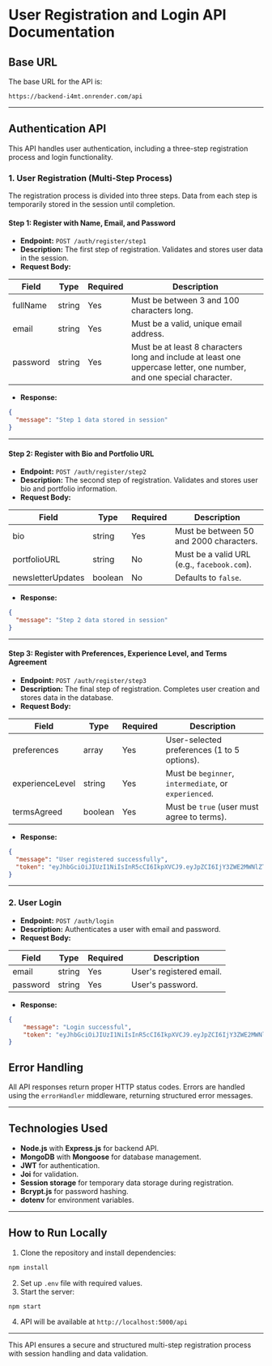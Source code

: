 # User Registration and Login API Documentation

## Base URL
The base URL for the API is:
```
https://backend-i4mt.onrender.com/api
```

---

## Authentication API
This API handles user authentication, including a three-step registration process and login functionality.

### 1. User Registration (Multi-Step Process)
The registration process is divided into three steps. Data from each step is temporarily stored in the session until completion.

#### Step 1: Register with Name, Email, and Password
- **Endpoint:** `POST /auth/register/step1`
- **Description:** The first step of registration. Validates and stores user data in the session.
- **Request Body:**

| Field      | Type   | Required | Description |
|------------|--------|----------|-------------|
| fullName   | string | Yes      | Must be between 3 and 100 characters long. |
| email      | string | Yes      | Must be a valid, unique email address. |
| password   | string | Yes      | Must be at least 8 characters long and include at least one uppercase letter, one number, and one special character. |

- **Response:**
```json
{
  "message": "Step 1 data stored in session"
}
```

---

#### Step 2: Register with Bio and Portfolio URL
- **Endpoint:** `POST /auth/register/step2`
- **Description:** The second step of registration. Validates and stores user bio and portfolio information.
- **Request Body:**

| Field           | Type    | Required | Description |
|----------------|---------|----------|-------------|
| bio           | string  | Yes      | Must be between 50 and 2000 characters. |
| portfolioURL  | string  | No       | Must be a valid URL (e.g., `facebook.com`). |
| newsletterUpdates | boolean | No | Defaults to `false`. |

- **Response:**
```json
{
  "message": "Step 2 data stored in session"
}
```

---

#### Step 3: Register with Preferences, Experience Level, and Terms Agreement
- **Endpoint:** `POST /auth/register/step3`
- **Description:** The final step of registration. Completes user creation and stores data in the database.
- **Request Body:**

| Field            | Type   | Required | Description |
|-----------------|--------|----------|-------------|
| preferences     | array  | Yes      | User-selected preferences (1 to 5 options). |
| experienceLevel | string | Yes      | Must be `beginner`, `intermediate`, or `experienced`. |
| termsAgreed     | boolean | Yes     | Must be `true` (user must agree to terms). |

- **Response:**
```json
{
  "message": "User registered successfully",
  "token": "eyJhbGciOiJIUzI1NiIsInR5cCI6IkpXVCJ9.eyJpZCI6IjY3ZWE2MWNlZTFhOTUxNjUzNmI1OWMyNCIsImVtYWlsIjoid3d3aW4ucGF1ZGRlbEBleGFtcGxlLmNvbSIsImlhdCI6MTc0MzQxMzcyNywiZXhwIjoxNzQzNDE3MzI3fQ._ecr-FsRFHmd2PG19ZWS18xJBsausjeZ8a3D"
}
```

---

### 2. User Login
- **Endpoint:** `POST /auth/login`
- **Description:** Authenticates a user with email and password.
- **Request Body:**

| Field   | Type   | Required | Description |
|---------|--------|----------|-------------|
| email   | string | Yes      | User's registered email. |
| password| string | Yes      | User's password. |

- **Response:**
```json
{
    "message": "Login successful",
    "token": "eyJhbGciOiJIUzI1NiIsInR5cCI6IkpXVCJ9.eyJpZCI6IjY3ZWE2MWNlZTFhOTUxNjUzNmI1OWMyNCIsImVtYWlsIjoid3d3aW4ucGF1ZGRlbEBleGFtcGxlLmNvbSIsImlhdCI6MTc0MzQxMzcyNywiZXhwIjoxNzQzNDE3MzI3fQ._ecr-FsRFHmd2PG19ZWS18xJBsausjeZ8a3DwYH5SnE"
}
```

## Error Handling
All API responses return proper HTTP status codes. Errors are handled using the `errorHandler` middleware, returning structured error messages.

---

## Technologies Used
- **Node.js** with **Express.js** for backend API.
- **MongoDB** with **Mongoose** for database management.
- **JWT** for authentication.
- **Joi** for validation.
- **Session storage** for temporary data storage during registration.
- **Bcrypt.js** for password hashing.
- **dotenv** for environment variables.

---

## How to Run Locally
1. Clone the repository and install dependencies:
```sh
npm install
```
2. Set up `.env` file with required values.
3. Start the server:
```sh
npm start
```
4. API will be available at `http://localhost:5000/api`

---

This API ensures a secure and structured multi-step registration process with session handling and data validation.


